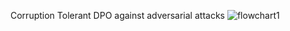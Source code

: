 Corruption Tolerant DPO against adversarial attacks
![flowchart1](https://github.com/user-attachments/assets/2e32af54-747e-4bae-9c1b-bd58f6b63e55)
